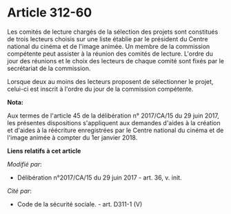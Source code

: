 # Article 312-60

Les comités de lecture chargés de la sélection des projets sont constitués de trois lecteurs choisis sur une liste établie
par le président du Centre national du cinéma et de l'image animée. Un membre de la commission compétente peut assister à la
réunion des comités de lecture. L'ordre du jour des réunions et le choix des lecteurs de chaque comité sont fixés par le
secrétariat de la commission.

Lorsque deux au moins des lecteurs proposent de sélectionner le projet, celui-ci est inscrit à l'ordre du jour de la
commission compétente.

**Nota:**

Aux termes de l'article 45 de la délibération n° 2017/CA/15 du 29 juin 2017, les présentes dispositions s'appliquent aux
demandes d'aides à la création et d'aides à la réécriture enregistrées par le Centre national du cinéma et de l'image animée
à compter du 1er janvier 2018.

**Liens relatifs à cet article**

_Modifié par_:

  - Délibération n°2017/CA/15 du 29 juin 2017 - art. 36, v. init.

_Cité par_:

  - Code de la sécurité sociale. - art. D311-1 (V)
